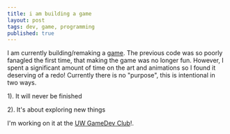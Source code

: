 ```yaml
---
title: i am building a game
layout: post
tags: dev, game, programming
published: true
---
```


I am currently building/remaking a [game](http://cdosborn.github.io/superrun/). The previous code was so poorly fanagled the first time, that making the game was no longer fun. However, I spent a significant amount of time on the art and animations so I found it deserving of a redo! Currently there is no "purpose", this is intentional in two ways.  

1). It will never be finished

2). It's about exploring new things

I'm working on it at the [UW GameDev Club](http://students.washington.edu/gamedevc/)!.
